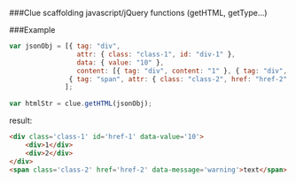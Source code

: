 ###Clue
scaffolding javascript/jQuery functions  (getHTML, getType...)

###Example
```javascript
var jsonObj = [{ tag: "div", 
                 attr: { class: "class-1", id: "div-1" }, 
                 data: { value: "10" }, 
                 content: [{ tag: "div", content: "1" }, { tag: "div", content: "2" }] },
               { tag: "span", attr: { class: "class-2", href: "href-2" }, data: { message: "warning" }, content: "text" }
              ];
 
var htmlStr = clue.getHTML(jsonObj);
```
result:
```html
<div class='class-1' id='href-1' data-value='10'>
    <div>1</div>
    <div>2</div>
</div>
<span class='class-2' href='href-2' data-message='warning'>text</span>
```
